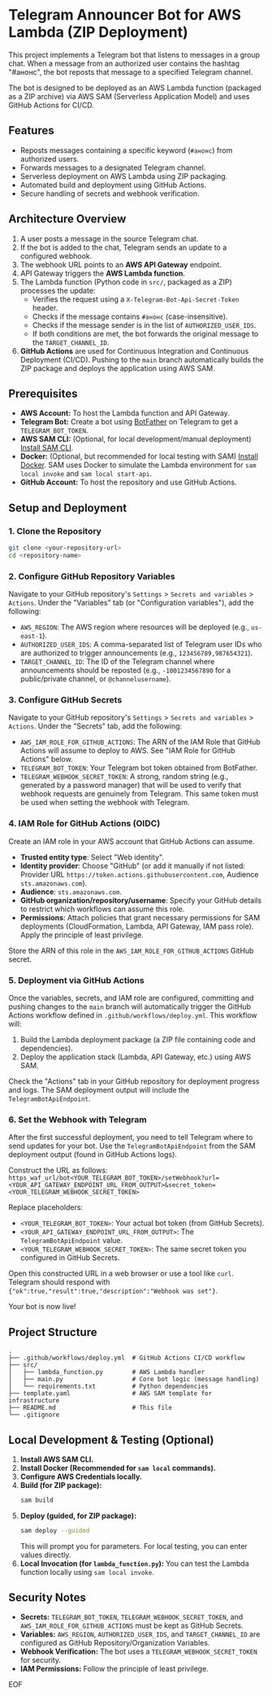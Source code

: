 # Telegram Announcer Bot for AWS Lambda (ZIP Deployment)

This project implements a Telegram bot that listens to messages in a group chat. When a message from an authorized user contains the hashtag "#анонс", the bot reposts that message to a specified Telegram channel.

The bot is designed to be deployed as an AWS Lambda function (packaged as a ZIP archive) via AWS SAM (Serverless Application Model) and uses GitHub Actions for CI/CD.

## Features

*   Reposts messages containing a specific keyword (`#анонс`) from authorized users.
*   Forwards messages to a designated Telegram channel.
*   Serverless deployment on AWS Lambda using ZIP packaging.
*   Automated build and deployment using GitHub Actions.
*   Secure handling of secrets and webhook verification.

## Architecture Overview

1.  A user posts a message in the source Telegram chat.
2.  If the bot is added to the chat, Telegram sends an update to a configured webhook.
3.  The webhook URL points to an **AWS API Gateway** endpoint.
4.  API Gateway triggers the **AWS Lambda function**.
5.  The Lambda function (Python code in `src/`, packaged as a ZIP) processes the update:
    *   Verifies the request using a `X-Telegram-Bot-Api-Secret-Token` header.
    *   Checks if the message contains `#анонс` (case-insensitive).
    *   Checks if the message sender is in the list of `AUTHORIZED_USER_IDS`.
    *   If both conditions are met, the bot forwards the original message to the `TARGET_CHANNEL_ID`.
6.  **GitHub Actions** are used for Continuous Integration and Continuous Deployment (CI/CD). Pushing to the `main` branch automatically builds the ZIP package and deploys the application using AWS SAM.

## Prerequisites

*   **AWS Account:** To host the Lambda function and API Gateway.
*   **Telegram Bot:** Create a bot using [BotFather](https://core.telegram.org/bots#botfather) on Telegram to get a `TELEGRAM_BOT_TOKEN`.
*   **AWS SAM CLI:** (Optional, for local development/manual deployment) [Install SAM CLI](https://docs.aws.amazon.com/serverless-application-model/latest/developerguide/serverless-sam-cli-install.html).
*   **Docker:** (Optional, but recommended for local testing with SAM) [Install Docker](https://docs.docker.com/get-docker/). SAM uses Docker to simulate the Lambda environment for `sam local invoke` and `sam local start-api`.
*   **GitHub Account:** To host the repository and use GitHub Actions.

## Setup and Deployment

### 1. Clone the Repository

```bash
git clone <your-repository-url>
cd <repository-name>
```

### 2. Configure GitHub Repository Variables

Navigate to your GitHub repository's `Settings` > `Secrets and variables` > `Actions`. Under the "Variables" tab (or "Configuration variables"), add the following:

*   `AWS_REGION`: The AWS region where resources will be deployed (e.g., `us-east-1`).
*   `AUTHORIZED_USER_IDS`: A comma-separated list of Telegram user IDs who are authorized to trigger announcements (e.g., `123456789,987654321`).
*   `TARGET_CHANNEL_ID`: The ID of the Telegram channel where announcements should be reposted (e.g., `-1001234567890` for a public/private channel, or `@channelusername`).

### 3. Configure GitHub Secrets

Navigate to your GitHub repository's `Settings` > `Secrets and variables` > `Actions`. Under the "Secrets" tab, add the following:

*   `AWS_IAM_ROLE_FOR_GITHUB_ACTIONS`: The ARN of the IAM Role that GitHub Actions will assume to deploy to AWS. See "IAM Role for GitHub Actions" below.
*   `TELEGRAM_BOT_TOKEN`: Your Telegram bot token obtained from BotFather.
*   `TELEGRAM_WEBHOOK_SECRET_TOKEN`: A strong, random string (e.g., generated by a password manager) that will be used to verify that webhook requests are genuinely from Telegram. This same token must be used when setting the webhook with Telegram.

### 4. IAM Role for GitHub Actions (OIDC)

Create an IAM role in your AWS account that GitHub Actions can assume.
*   **Trusted entity type**: Select "Web identity".
*   **Identity provider**: Choose "GitHub" (or add it manually if not listed: Provider URL `https://token.actions.githubusercontent.com`, Audience `sts.amazonaws.com`).
*   **Audience**: `sts.amazonaws.com`.
*   **GitHub organization/repository/username**: Specify your GitHub details to restrict which workflows can assume this role.
*   **Permissions**: Attach policies that grant necessary permissions for SAM deployments (CloudFormation, Lambda, API Gateway, IAM pass role). Apply the principle of least privilege.

Store the ARN of this role in the `AWS_IAM_ROLE_FOR_GITHUB_ACTIONS` GitHub secret.

### 5. Deployment via GitHub Actions

Once the variables, secrets, and IAM role are configured, committing and pushing changes to the `main` branch will automatically trigger the GitHub Actions workflow defined in `.github/workflows/deploy.yml`. This workflow will:
1.  Build the Lambda deployment package (a ZIP file containing code and dependencies).
2.  Deploy the application stack (Lambda, API Gateway, etc.) using AWS SAM.

Check the "Actions" tab in your GitHub repository for deployment progress and logs. The SAM deployment output will include the `TelegramBotApiEndpoint`.

### 6. Set the Webhook with Telegram

After the first successful deployment, you need to tell Telegram where to send updates for your bot. Use the `TelegramBotApiEndpoint` from the SAM deployment output (found in GitHub Actions logs).

Construct the URL as follows:
`https_waf_url/bot<YOUR_TELEGRAM_BOT_TOKEN>/setWebhook?url=<YOUR_API_GATEWAY_ENDPOINT_URL_FROM_OUTPUT>&secret_token=<YOUR_TELEGRAM_WEBHOOK_SECRET_TOKEN>`

Replace placeholders:
*   `<YOUR_TELEGRAM_BOT_TOKEN>`: Your actual bot token (from GitHub Secrets).
*   `<YOUR_API_GATEWAY_ENDPOINT_URL_FROM_OUTPUT>`: The `TelegramBotApiEndpoint` value.
*   `<YOUR_TELEGRAM_WEBHOOK_SECRET_TOKEN>`: The same secret token you configured in GitHub Secrets.

Open this constructed URL in a web browser or use a tool like `curl`. Telegram should respond with `{"ok":true,"result":true,"description":"Webhook was set"}`.

Your bot is now live!

## Project Structure

```
.
├── .github/workflows/deploy.yml  # GitHub Actions CI/CD workflow
├── src/
│   ├── lambda_function.py        # AWS Lambda handler
│   ├── main.py                   # Core bot logic (message handling)
│   └── requirements.txt          # Python dependencies
├── template.yaml                 # AWS SAM template for infrastructure
├── README.md                     # This file
└── .gitignore
```

## Local Development & Testing (Optional)

1.  **Install AWS SAM CLI.**
2.  **Install Docker (Recommended for `sam local` commands).**
3.  **Configure AWS Credentials locally.**
4.  **Build (for ZIP package):**
    ```bash
    sam build
    ```
5.  **Deploy (guided, for ZIP package):**
    ```bash
    sam deploy --guided
    ```
    This will prompt you for parameters. For local testing, you can enter values directly.
6.  **Local Invocation (for `lambda_function.py`):**
    You can test the Lambda function locally using `sam local invoke`.

## Security Notes

*   **Secrets:** `TELEGRAM_BOT_TOKEN`, `TELEGRAM_WEBHOOK_SECRET_TOKEN`, and `AWS_IAM_ROLE_FOR_GITHUB_ACTIONS` must be kept as GitHub Secrets.
*   **Variables:** `AWS_REGION`, `AUTHORIZED_USER_IDS`, and `TARGET_CHANNEL_ID` are configured as GitHub Repository/Organization Variables.
*   **Webhook Verification:** The bot uses a `TELEGRAM_WEBHOOK_SECRET_TOKEN` for security.
*   **IAM Permissions:** Follow the principle of least privilege.

EOF
